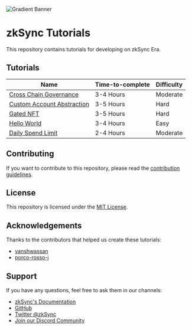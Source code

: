 ![Gradient Banner](https://github.com/matter-labs/tutorials/assets/10233439/8efffb9b-ad1f-4bf2-8f73-9cab8f7ccd22)

# zkSync Tutorials

This repository contains tutorials for developing on zkSync Era.

## Tutorials

| Name                                                               | Time-to-complete | Difficulty |
| ------------------------------------------------------------------ | ---------------- | ---------- |
| [Cross Chain Governance](./cross-chain/README.md)                  | 3-4 Hours        | Moderate   |
| [Custom Account Abstraction](./custom-aa/README.md)                | 3-5 Hours        | Hard       |
| [Gated NFT](./gated-nft/README.md)                                 | 3-5 Hours        | Hard       |
| [Hello World](./hello-world/README.md)                             | 3-4 Hours        | Easy       |
| [Daily Spend Limit](./spend-limit/README.md)                       | 2-4 Hours        | Moderate   |

## Contributing

If you want to contribute to this repository, please read the [contribution guidelines](./CONTRIBUTING.md).

## License

This repository is licensed under the [MIT License](./LICENSE).

## Acknowledgements

Thanks to the contributors that helped us create these tutorials:

- [vanshwassan](https://github.com/vanshwassan)
- [porco-rosso-j](https://github.com/porco-rosso-j)

## Support

If you have any questions, feel free to ask them in our channels:

- [zkSync's Documentation](https://era.zksync.io/docs/)
- [GitHub](https://github.com/matter-labs)
- [Twitter @zkSync](https://twitter.com/zksync)
- [Join our Discord Community](https://join.zksync.dev)
